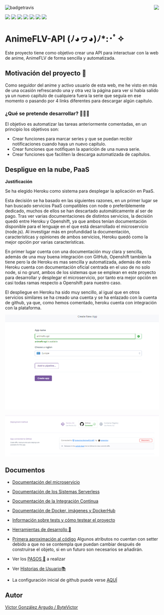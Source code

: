 ![badgetravis](https://img.shields.io/travis/com/bytevictor/animeflv-api?label=Travis&style=for-the-badge) <img align="right" src="https://img.shields.io/circleci/build/github/bytevictor/AnimeFLV-API?label=CircleCI&style=for-the-badge">

![](https://img.shields.io/github/milestones/progress-percent/bytevictor/animeflv-api/1?style=flat-square) ![](https://img.shields.io/github/milestones/progress-percent/bytevictor/animeflv-api/2?style=flat-square) ![](https://img.shields.io/github/milestones/progress-percent/bytevictor/animeflv-api/3?style=flat-square) ![](https://img.shields.io/github/milestones/progress-percent/bytevictor/animeflv-api/4?style=flat-square) ![](https://img.shields.io/github/milestones/progress-percent/bytevictor/animeflv-api/5?style=flat-square) ![](https://img.shields.io/github/milestones/progress-percent/bytevictor/animeflv-api/6?style=flat-square) ![](https://img.shields.io/github/milestones/progress-percent/bytevictor/animeflv-api/7?style=flat-square)

# AnimeFLV-API              	(ﾉ◕ヮ◕)ﾉ*:･ﾟ✧ 

Este proyecto tiene como objetivo crear una API para interactuar con la web de anime, AnimeFLV de forma sencilla y automatizada.

## Motivación del proyecto 🦾

Como seguidor del anime y activo usuario de esta web, me he visto en más de una ocasión refrescando una y otra vez la página para ver si había salido ya un nuevo capítulo de cualquiera fuera la serie que seguía en ese momento o pasando por 4 links diferentes para descargar algún capítulo.

### ¿Qué se pretende desarrollar? 👨🏻‍💻
El objetivo es automatizar las tareas anteriormente comentadas, en un principio los objetivos son:

 - Crear funciones para marcar series y que se puedan recibir notificaciones cuando haya un nuevo capítulo.
 - Crear funciones que notifiquen la aparición de una nueva serie.
 - Crear funciones que faciliten la descarga automatizada de capítulos. 

## Despligue en la nube, PaaS

**Justificación**

Se ha elegido Heroku como sistema para desplegar la aplicación en PaaS.

Esta decisión se ha basado en las siguientes razones, en un primer lugar se han buscado servicios PaaS compatibles con node o preferiblemente dedicado, muchos de ellos se han descartado automáticamente al ser de pago.
Tras ver varias documentaciones de distintos servicios, la decisión quedó entre Heroku y Openshift, ya que ambos tenían documentación disponible para el lenguaje en el que está desarrollado el microservicio (node.js). Al investigar más en profundidad la documentación, características y opiniones de ambos servicios, Heroku quedó como la mejor opción por varias características.

En primer lugar cuenta con una documentación muy clara y sencilla, además de una muy buena integración con GitHub, Openshift también la tiene pero la de Heroku es mas sencilla y automatizada, además de esto Heroku cuenta con documentación oficial centrada en el uso de no solo node, si no grunt, ambos de los sistemas que se emplean en este proyecto para desarrollar y desplegar el microservicio, por tanto era mejor opción en casi todas ramas respecto a Openshift para nuestro caso.

El despliegue en Heroku ha sido muy sencillo, al igual que en otros servicios similares se ha creado una cuenta y se ha enlazado con la cuenta de github, ya que, como hemos comentado, heroku cuenta con integración con la plataforma.

![](docs/paas/img/app.png)

![](docs/paas/img/conectado.png)



## Documentos

- [Documentación del microservicio](https://github.com/bytevictor/AnimeFLV-API/tree/master/docs/microservicio)

- [Documentación de los Sistemas Serverless](https://github.com/bytevictor/AnimeFLV-API/tree/master/docs/sistemas_serverless)

- [Documentación de la Integración Continua](https://github.com/ByteVictor/AnimeFLV-API/blob/master/docs/integracioncontinua/ci.md)

- [Documentación de Docker, imágenes y DockerHub](https://github.com/ByteVictor/AnimeFLV-API/blob/master/docs/doc_docker/docker.md)

- [Información sobre tests y cómo testear el proyecto](https://github.com/bytevictor/AnimeFLV-API/blob/master/docs/tests/tests.md)

- [Herramientas de desarrollo 🧰](https://github.com/bytevictor/AnimeFLV-API/blob/master/docs/herramientas/herramientas.md)

- [Primera aproximación al código](https://github.com/ByteVictor/AnimeFLV-API/blob/master/src/serie.ts)
Algunos atributos no cuentan con setter debido a que no se contempla que puedan cambiar después de construirse el objeto, si en un futuro son necesarios se añadirán.

- Ver los [PASOS 🦶](https://github.com/ByteVictor/AnimeFLV-API/blob/master/docs/pasos/pasos.md) a realizar 

- Ver [Historias de Usuario📚](https://github.com/ByteVictor/AnimeFLV-API/blob/master/docs/historias_usuario/historiasdeusuario.md )

- La configuración inicial de github puede verse [AQUÍ](https://github.com/ByteVictor/AnimeFLV-API/blob/master/docs/configuracion_inicial/configuracion_inicial.md)

## Autor
[Víctor González Argudo / ByteVictor](https://github.com/ByteVictor) 